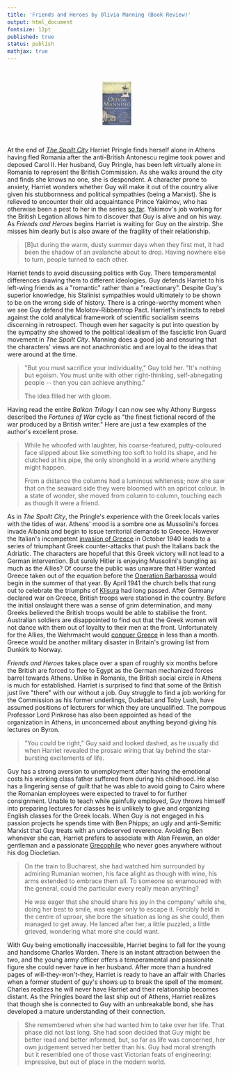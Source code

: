 ```yaml
---
title: 'Friends and Heroes by Olivia Manning (Book Review)'
output: html_document
fontsize: 12pt
published: true
status: publish
mathjax: true
---
```


<br>
<p align="center"><img src="/figures/friendsandheroes.jpg" width="13%"></p>
<br>

At the end of [*The Spoilt City*]((https://bioeconometrician.github.io/thespoiltcity)) Harriet Pringle finds herself alone in Athens having fled Romania after the anti-British Antonescu regime took power and deposed Carol II. Her husband, Guy Pringle, has been left virtually alone in Romania to represent the British Commission. As she walks around the city and finds she knows no one, she is despondent. A character prone to anxiety, Harriet wonders whether Guy will make it out of the country alive given his stubbornness and political sympathies (being a Marxist). She is relieved to encounter their old acquaintance Prince Yakimov, who has otherwise been a pest to her in the series [so far](https://bioeconometrician.github.io/thegreatfortune/). Yakimov's job working for the British Legation allows him to discover that Guy is alive and on his way. As *Friends and Heroes* begins Harriet is waiting for Guy on the airstrip. She misses him dearly but is also aware of the fragility of their relationship.

> \[B\]ut during the warm, dusty summer days when they first met, it had been the shadow of an avalanche about to drop. Having nowhere else to turn, people turned to each other. 

Harriet tends to avoid discussing politics with Guy. There temperamental differences drawing them to different ideologies. Guy defends Harriet to his left-wing friends as a "romantic" rather than a "reactionary". Despite Guy's superior knowledge, his Stalinist sympathies would ultimately to be shown to be on the wrong side of history. There is a cringe-worthy moment when we see Guy defend the Molotov-Ribbentrop Pact. Harriet's instincts to rebel against the cold analytical framework of scientific socialism seems discerning in retrospect. Though even her sagacity is put into question by the sympathy she showed to the political idealism of the fascistic Iron Guard movement in *The Spoilt City*. Manning does a good job and ensuring that the characters' views are not anachronistic and are loyal to the ideas that were around at the time. 

> "But you must sacrifice your individuality," Guy told her. "It's nothing but egoism. You must unite with other right-thinking, self-abnegating people -- then you can achieve anything."
>
> The idea filled her with gloom.

Having read the entire *Balkan Trilogy* I can now see why Athony Burgess described the *Fortunes of War* cycle as "the finest fictional record of the war produced by a British writer." Here are just a few examples of the author's excellent prose.

> While he whoofed with laughter, his coarse-featured, putty-coloured face slipped about like something too soft to hold its shape, and he clutched at his pipe, the only stronghold in a world where anything might happen. 
>
> From a distance the columns had a luminous whiteness; now she saw that on the seaward side they were bloomed with an apricot colour. In a state of wonder, she moved from column to column, touching each as though it were a friend. 

As in *The Spoilt City*, the Pringle's experience with the Greek locals varies with the tides of war. Athens' mood is a sombre one as Mussolini's forces invade Albania and begin to issue territorial demands to Greece. However the Italian's incompetent [invasion of Greece](https://en.wikipedia.org/wiki/Greco-Italian_War) in October 1940 leads to a series of triumphant Greek counter-attacks that push the Italians back the Adriatic. The characters are hopeful that this Greek victory will not lead to a German intervention. But surely Hitler is enjoying Mussolini's bungling as much as the Allies? Of course the public was unaware that Hitler wanted Greece taken out of the equation before the [Operation Barbarossa](https://en.wikipedia.org/wiki/Operation_Barbarossa) would begin in the summer of that year. By April 1941 the church bells that rung out to celebrate the triumphs of [Klisura](https://en.wikipedia.org/wiki/Capture_of_Klisura_Pass) had long passed. After Germany declared war on Greece, British troops were stationed in the country. Before the initial onslaught there was a sense of grim determination, and many Greeks believed the British troops would be able to stabilise the front. Australian soldiers are disappointed to find out that the Greek women will not dance with them out of loyalty to their men at the front. Unfortunately for the Allies, the Wehrmacht would [conquer Greece](https://en.wikipedia.org/wiki/Battle_of_Greece#German_invasion) in less than a month. Greece would be another military disaster in Britain's growing list from Dunkirk to Norway. 

*Friends and Heroes* takes place over a span of roughly six months before the British are forced to flee to Egypt as the German mechanized forces barrel towards Athens. Unlike in Romania, the British social circle in Athens is much for established. Harriet is surprised to find that some of the British just live "there" with our without a job. Guy struggle to find a job working for the Commission as his former underlings, Dudebat and Toby Lush, have assumed positions of lecturers for which they are unqualified. The pompous Professor Lord Pinkrose has also been appointed as head of the organization in Athens, in unconcerned about anything beyond giving his lectures on Byron. 

> "You could be right," Guy said and looked dashed, as he usually did when Harriet revealed the prosaic wiring that lay behind the star-bursting excitements of life. 

Guy has a strong aversion to unemployment after having the emotional costs his working class father suffered from during his childhood. He also has a lingering sense of guilt that he was able to avoid going to Cairo where the Romanian employees were expected to travel to for further consignment. Unable to teach while gainfully employed, Guy throws himself into preparing lectures for classes he is unlikely to give and organizing English classes for the Greek locals. When Guy is not engaged in his passion projects he spends time with Ben Phipps; an ugly and anti-Semitic Marxist that Guy treats with an undeserved reverence. Avoiding Ben whenever she can, Harriet prefers to associate with Alan Frewen, an older gentleman and a passionate [Grecophile](https://en.wikipedia.org/wiki/Philhellenism) who never goes anywhere without his dog Diocletian. 

> On the train to Bucharest, she had watched him surrounded by admiring Rumanian women, his face alight as though with wine, his arms extended to embrace them all. To someone so enamoured with the general, could the particular every really mean anything?
> 
> He was eager that she should share his joy in the company' while she, doing her best to smile, was eager only to escape it. Forcibly held in the centre of uproar, she bore the situation as long as she could, then managed to get away. He lanced after her, a little puzzled, a little grieved, wondering what more she could want. 

With Guy being emotionally inaccessible, Harriet begins to fall for the young and handsome Charles Warden. There is an instant attraction between the two, and the young army officer offers a temperamental and passionate figure she could never have in her husband. After more than a hundred pages of will-they-won't-they, Harriet is ready to have an affair with Charles when a former student of guy's shows up to break the spell of the moment. Charles realizes he will never have Harriet and their relationship becomes distant. As the Pringles board the last ship out of Athens, Harriet realizes that though she is connected to Guy with an unbreakable bond, she has developed a mature understanding of their connection. 

> She remembered when she had wanted him to take over her life. That phase did not last long. She had soon decided that Guy might be better read and better informed, but, so far as life was concerned, her own judgement served her better than his. Guy had moral strength but it resembled one of those vast Victorian feats of engineering: impressive, but out of place in the modern world. 